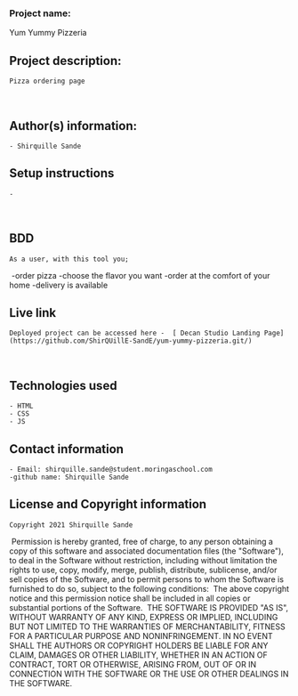 ### Project name:
Yum Yummy Pizzeria
​
## Project description:
	Pizza ordering page
​
## Author(s) information:
    - Shirquille Sande
  
## Setup instructions
    - 
​
## BDD
    As a user, with this tool you;
​
 -order pizza
 -choose the flavor you want
 -order at the comfort of your home
 -delivery is available

  
## Live link
    Deployed project can be accessed here -  [ Decan Studio Landing Page](https://github.com/ShirQUillE-SandE/yum-yummy-pizzeria.git/)
​
## Technologies used
    - HTML
    - CSS
    - JS 
  
## Contact information
    - Email: shirquille.sande@student.moringaschool.com
    -github name: Shirquille Sande
  
## License and Copyright information
    Copyright 2021 Shirquille Sande
​
    Permission is hereby granted, free of charge, to any person obtaining a copy of this software and associated documentation files (the "Software"), to deal in the Software without restriction, including without limitation the rights to use, copy, modify, merge, publish, distribute, sublicense, and/or sell copies of the Software, and to permit persons to whom the Software is furnished to do so, subject to the following conditions:
​
    The above copyright notice and this permission notice shall be included in all copies or substantial portions of the Software.
​
    THE SOFTWARE IS PROVIDED "AS IS", WITHOUT WARRANTY OF ANY KIND, EXPRESS OR IMPLIED, INCLUDING BUT NOT LIMITED TO THE WARRANTIES OF MERCHANTABILITY, FITNESS FOR A PARTICULAR PURPOSE AND NONINFRINGEMENT. IN NO EVENT SHALL THE AUTHORS OR COPYRIGHT HOLDERS BE LIABLE FOR ANY CLAIM, DAMAGES OR OTHER LIABILITY, WHETHER IN AN ACTION OF CONTRACT, TORT OR OTHERWISE, ARISING FROM, OUT OF OR IN CONNECTION WITH THE SOFTWARE OR THE USE OR OTHER DEALINGS IN THE SOFTWARE.